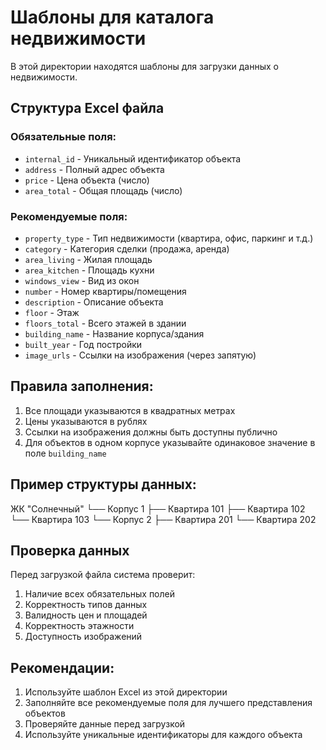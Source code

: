 # Шаблоны для каталога недвижимости

В этой директории находятся шаблоны для загрузки данных о недвижимости.

## Структура Excel файла

### Обязательные поля:
- `internal_id` - Уникальный идентификатор объекта
- `address` - Полный адрес объекта
- `price` - Цена объекта (число)
- `area_total` - Общая площадь (число)

### Рекомендуемые поля:
- `property_type` - Тип недвижимости (квартира, офис, паркинг и т.д.)
- `category` - Категория сделки (продажа, аренда)
- `area_living` - Жилая площадь
- `area_kitchen` - Площадь кухни
- `windows_view` - Вид из окон
- `number` - Номер квартиры/помещения
- `description` - Описание объекта
- `floor` - Этаж
- `floors_total` - Всего этажей в здании
- `building_name` - Название корпуса/здания
- `built_year` - Год постройки
- `image_urls` - Ссылки на изображения (через запятую)

## Правила заполнения:

1. Все площади указываются в квадратных метрах
2. Цены указываются в рублях
3. Ссылки на изображения должны быть доступны публично
4. Для объектов в одном корпусе указывайте одинаковое значение в поле `building_name`

## Пример структуры данных:

ЖК "Солнечный"
└── Корпус 1
    ├── Квартира 101
    ├── Квартира 102
    └── Квартира 103
└── Корпус 2
    ├── Квартира 201
    └── Квартира 202

## Проверка данных

Перед загрузкой файла система проверит:
1. Наличие всех обязательных полей
2. Корректность типов данных
3. Валидность цен и площадей
4. Корректность этажности
5. Доступность изображений

## Рекомендации:
1. Используйте шаблон Excel из этой директории
2. Заполняйте все рекомендуемые поля для лучшего представления объектов
3. Проверяйте данные перед загрузкой
4. Используйте уникальные идентификаторы для каждого объекта 